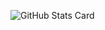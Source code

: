 ![GitHub Stats Card](https://github-readme-stats.vercel.app/api?username=Takayuki-Y5991&count_private=true&theme=merko)
